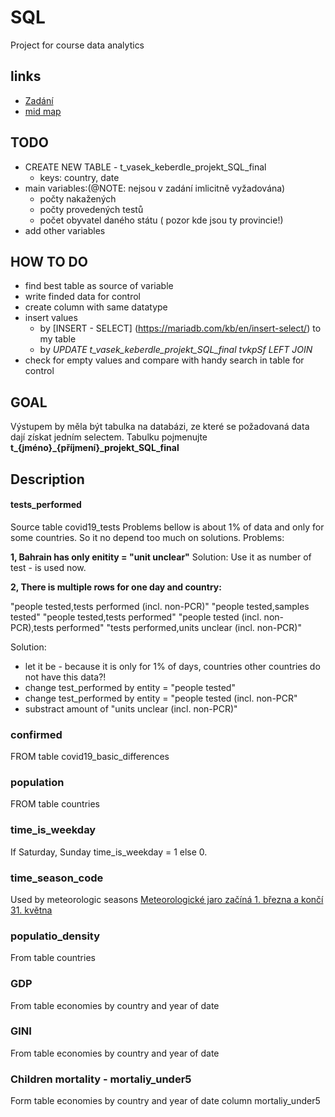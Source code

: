# SQL
Project for course data analytics

## links
* [Zadání](https://learn.engeto.com/cs/kurz/cviceni-pro-datovou-akademii/studium/DbO2pMl8SIykg9ucGXCxdA/projekty/sql)
* [mid map](https://orgpad.com/s/96eLznMNsrF)


## TODO
* CREATE NEW TABLE - t_vasek_keberdle_projekt_SQL_final
  * keys: country, date
* main variables:(@NOTE: nejsou v zadání imlicitně vyžadována) 
  * počty nakažených
  * počty provedených testů
  * počet obyvatel daného státu ( pozor kde jsou ty provincie!)
* add other variables

## HOW TO DO

* find best table as source of variable
* write finded data for control 
* create column with same datatype
* insert values 
  * by [INSERT  - SELECT] (https://mariadb.com/kb/en/insert-select/) to my table
  * by *UPDATE t_vasek_keberdle_projekt_SQL_final tvkpSf LEFT JOIN*
* check for empty values and compare with handy search in table for control 


## GOAL
Výstupem by měla být tabulka na databázi, ze které se požadovaná data dají získat jedním selectem. Tabulku pojmenujte **t_{jméno}_{příjmení}_projekt_SQL_final**


## Description
#### tests_performed
Source table covid19_tests
Problems bellow is about 1% of data and only for some countries. So it no depend too much on solutions.
Problems:
 
**1, Bahrain has only enitity = "unit unclear"** 
Solution: Use it as number of test - is used now.

**2, There is multiple rows for one day and country:**

"people tested,tests performed (incl. non-PCR)"
"people tested,samples tested"
"people tested,tests performed"
"people tested (incl. non-PCR),tests performed"
"tests performed,units unclear (incl. non-PCR)"

Solution: 
* let it be - because it is only for 1% of days, countries other countries do not have this data?! 
* change test_performed by entity = "people tested"
* change test_performed by entity = "people tested (incl. non-PCR"
* substract amount of "units unclear (incl. non-PCR)" 

### confirmed

FROM table covid19_basic_differences

### population
FROM table countries

### time_is_weekday
If Saturday, Sunday time_is_weekday = 1 else 0.

### time_season_code
Used by meteorologic seasons [Meteorologické jaro začíná 1. března a končí 31. května](https://cs.wikipedia.org/wiki/Ro%C4%8Dn%C3%AD_obdob%C3%AD)

### populatio_density
From table countries

### GDP
From table economies by country and year of date

### GINI
From table economies by country and year of date

### Children mortality - mortaliy_under5
Form table economies by country and year of date column mortaliy_under5
